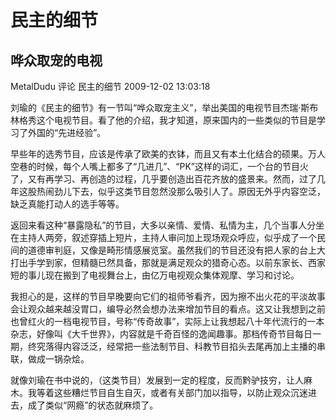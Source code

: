 # 民主的细节

## 哗众取宠的电视

MetalDudu 评论 民主的细节   2009-12-02 13:03:18

刘瑜的《民主的细节》有一节叫“哗众取宠主义”，举出美国的电视节目杰瑞·斯布林格秀这个电视节目。看了他的介绍，我才知道，原来国内的一些类似的节目是学习了外国的“先进经验”。

早些年的选秀节目，应该是传承了欧美的衣钵，而且又有本土化结合的硕果。万人空巷的时候，每个人嘴上都多了“几进几”、“PK”这样的词汇，一个台的节目火了，又有再学习、再创造的过程，几乎要创造出百花齐放的盛景来。然而，过了几年这股热闹劲儿下去，似乎这类节目忽然没那么吸引人了。原因无外乎内容空泛，缺乏真能打动人的选手等等。

返回来看这种“暴露隐私”的节目，大多以亲情、爱情、私情为主，几个当事人分坐在主持人两旁，叙述穿插上短片，主持人审问加上现场观众呼应，似乎成了一个民间的道德审判庭，又像是畸形情感展览室。虽然我们的节目还没有把人家的台上大打出手学到家，但精髓已然具备，那就是满足观众的猎奇心态。以前东家长、西家短的事儿现在搬到了电视舞台上，由亿万电视观众集体观摩、学习和讨论。

我担心的是，这样的节目早晚要向它们的祖师爷看齐，因为擦不出火花的平淡故事会让观众越来越没胃口，编导必然会想办法来增加节目的看点。这又让我想到之前也曾红火的一档电视节目，号称“传奇故事”，实际上让我想起八十年代流行的一本杂志，好像叫《大千世界》，内容就是千奇百怪的逸闻趣事。那档传奇节目每日一期，终究落得内容泛泛，经常把一些法制节目、科教节目掐头去尾再加上主播的串联，做成一锅杂烩。

就像刘瑜在书中说的，（这类节目）发展到一定的程度，反而黔驴技穷，让人麻木。我等着这些糟烂节目自生自灭，或者有关部门加以指导，以防止观众沉迷进去，成了类似“网瘾”的状态就麻烦了。